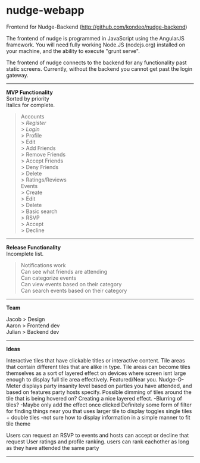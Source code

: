 nudge-webapp
============

Frontend for Nudge-Backend (http://github.com/kondeo/nudge-backend)

The frontend of nudge is programmed in JavaScript using the AngularJS framework. You will need fully working Node.JS (nodejs.org) installed on your machine, and the ability to execute "grunt serve".

The frontend of nudge connects to the backend for any functionality past static screens. Currently, without the backend you cannot get past the login gateway.

--------------

<b>MVP Functionality</b><br />
Sorted by priority<br />
Italics for complete.

> Accounts<br />
	> <i>Register</i><br />
	> <i>Login</i><br />
	> Profile<br />
	> Edit<br />
	> Add Friends<br />
	> Remove Friends<br />
	> Accept Friends<br />
	> Deny Friends<br />
	> Delete<br />
	> Ratings/Reviews<br />
> Events<br />
	> Create<br />
	> Edit<br />
	> Delete<br />
	> Basic search<br />
	> RSVP<br />
		> Accept<br />
		> Decline<br />

-------------

<b>Release Functionality</b><br />
Incomplete list.

> Notifications work<br />
> Can see what friends are attending<br />
> Can categorize events<br />
> Can view events based on their category<br />
> Can search events based on their category

  
-----------

<b>Team</b><br /> 

Jacob > Design<br />
Aaron > Frontend dev<br />
Julian > Backend dev

-----------

<b>Ideas</b>

Interactive tiles that have clickable titles or interactive content.
Tile areas that contain different tiles that are alike in type.
Tile areas can become tiles themselves as a sort of layered effect on devices where screen isnt large enough to display full tile area effectively.
Featured/Near you.
Nudge-O-Meter displays party insanity level based on parties you have attended, and based on features party hosts specify.
Possible dimming of tiles around the tile that is being hovered on? Creating a nice layered effect.
  -Blurring of tiles?
  -Maybe only add the effect once clicked
Definitely some form of filter for finding things near you that uses larger tile to display toggles
single tiles + double tiles
  -not sure how to display information in a simple manner to fit tile theme

Users can request an RSVP to events and hosts can accept or decline that request
User ratings and profile ranking. users can rank eachother as long as they have attended the same party

-----------
